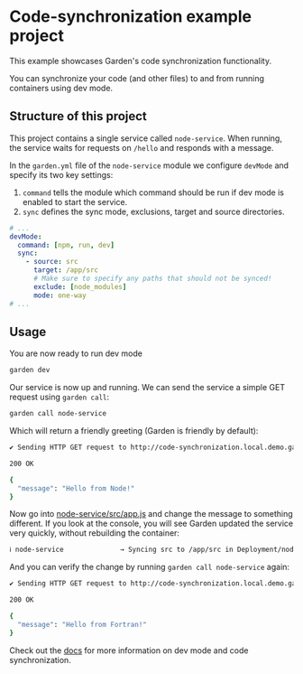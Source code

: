 # Code-synchronization example project

This example showcases Garden's code synchronization functionality.

You can synchronize your code (and other files) to and from running containers using dev mode.

## Structure of this project

This project contains a single service called `node-service`. When running, the service waits for requests on `/hello` and responds with a message.

In the `garden.yml` file of the `node-service` module we configure `devMode` and specify its two key settings:
1. `command` tells the module which command should be run if dev mode is enabled to start the service.
2. `sync` defines the sync mode, exclusions, target and source directories.

```yaml
# ...
devMode:
  command: [npm, run, dev]
  sync:
    - source: src
      target: /app/src
      # Make sure to specify any paths that should not be synced!
      exclude: [node_modules]
      mode: one-way
# ...
```

## Usage

You are now ready to run dev mode

```sh
garden dev
```

Our service is now up and running. We can send the service a simple GET request using `garden call`:

```sh
garden call node-service
```

Which will return a friendly greeting (Garden is friendly by default):

```sh
✔ Sending HTTP GET request to http://code-synchronization.local.demo.garden/hello

200 OK

{
  "message": "Hello from Node!"
}
```

Now go into [node-service/src/app.js](node-service/src/app.js) and change the message to something different. If you look at the console, you will see Garden updated the service very quickly, without rebuilding the container:

```sh
ℹ node-service              → Syncing src to /app/src in Deployment/node-service
```

And you can verify the change by running `garden call node-service` again:

```sh
✔ Sending HTTP GET request to http://code-synchronization.local.demo.garden/hello

200 OK

{
  "message": "Hello from Fortran!"
}
```

Check out the [docs](https://docs.garden.io/v/acorn-0.12/guides/code-synchronization-dev-mode) for more information on dev mode and code synchronization.
